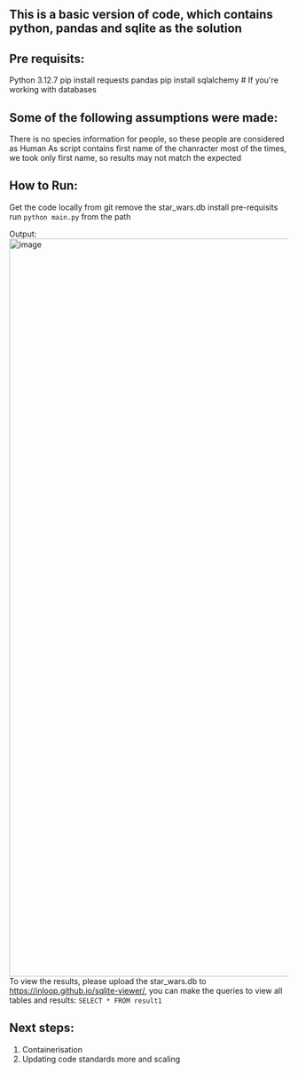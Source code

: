 ## This is a basic version of code, which contains python, pandas and sqlite as the solution

## Pre requisits:
Python 3.12.7
pip install requests pandas
pip install sqlalchemy  # If you're working with databases

## Some of the following assumptions were made:
  There is no species information for people, so these people are considered as Human
  As script contains first name of the chanracter most of the times, we took only first name, so results may not match the expected

## How to Run:

Get the code locally from git
remove the star_wars.db
install pre-requisits
run `python main.py` from the path

Output:
<img width="1328" alt="image" src="https://github.com/user-attachments/assets/79bac0ac-886b-4c28-8f39-d03adca462f2">
To view the results, please upload the star_wars.db to https://inloop.github.io/sqlite-viewer/, you can make the queries to view all tables and results:
`SELECT * FROM result1`

## Next steps:

1. Containerisation
2. Updating code standards more and scaling
